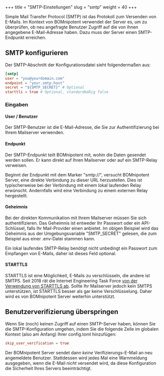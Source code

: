 +++
title = "SMTP-Einstellungen"
slug = "smtp"
weight = 40
+++

Simple Mail Transfer Protocol (SMTP) ist das Protokoll zum Versenden von E-Mails. Im Kontext von BOMnipotent verwendet der Server es, um zu überprüfen, ob neu angefragte Benutzer Zugriff auf die von ihnen angegebene E-Mail-Adresse haben. Dazu muss der Server einen SMTP-Endpunkt erreichen.

## SMTP konfigurieren

Der SMTP-Abschnitt der Konfigurationsdatei sieht folgendermaßen aus:
```toml
[smtp]
user = "you@yourdomain.com"
endpoint = "your.smtp.host"
secret = "${SMTP_SECRET}" # Optional
starttls = true # Optional, standardmäßig false
```

### Eingaben

#### User / Benutzer

Der SMTP-Benutzer ist die E-Mail-Adresse, die Sie zur Authentifizierung bei Ihrem Mailserver verwenden.

#### Endpunkt

Der SMTP-Endpunkt teilt BOMnipotent mit, wohin die Daten gesendet werden sollen. Er kann direkt auf Ihren Mailserver oder auf ein SMTP-Relay verweisen.

Beginnt der Endpunkt mit dem Marker "smtp://", versucht BOMnipotent Server, eine direkte Verbindung zu dieser URL herzustellen. Dies ist typischerweise bei der Verbindung mit einem lokal laufenden Relay erwünscht. Andernfalls wird eine Verbindung zu einem externen Relay hergestellt.

#### Geheimnis

Bei der direkten Kommunikation mit Ihrem Mailserver müssen Sie sich authentifizieren. Das Geheimnis ist entweder Ihr Passwort oder ein API-Schlüssel, falls Ihr Mail-Provider einen anbietet. Im obigen Beispiel wird das Geheimnis aus der Umgebungsvariable "SMTP_SECRET" gelesen, die zum Beispiel aus einer .env-Datei stammen kann.

Ein lokal laufendes SMTP-Relay benötigt nicht unbedingt ein Passwort zum Empfangen von E-Mails, daher ist dieses Feld optional.

#### STARTTLS

STARTTLS ist eine Möglichkeit, E-Mails zu verschlüsseln, die andere ist SMTPS. Seit 2018 rät die Internet Engineering Task Force [von der Verwendung von STARTTLS ab](https://datatracker.ietf.org/doc/html/rfc8314). Sollte Ihr Mailserver jedoch kein SMTPS unterstützen, ist STARTTLS besser als gar keine Verschlüsselung. Daher wird es von BOMnipotent Server weiterhin unterstützt.

## Benutzerverifizierung überspringen

Wenn Sie (noch) keinen Zugriff auf einen SMTP-Server haben, können Sie die SMTP-Konfiguration umgehen, indem Sie die folgende Zeile im globalen Kontext (also am Anfang) Ihrer config.toml hinzufügen:

```toml
skip_user_verification = true
```

Der BOMnipotent Server sendet dann *keine* Verifizierungs-E-Mail an neu angemeldete Benutzer. Stattdessen wird jedes Mal eine Warnmeldung ausgegeben, wenn die E-Mail *nicht* versendet wird, da diese Konfiguration die Sicherheit Ihres Servers beeinträchtigt.